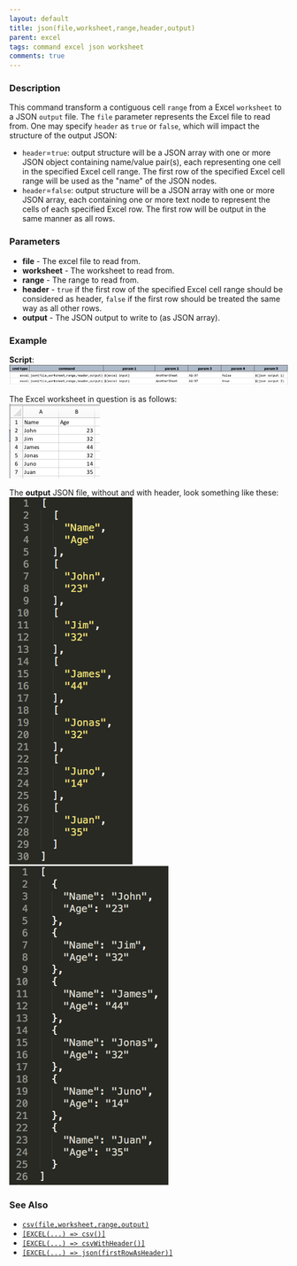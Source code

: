 ```yaml
---
layout: default
title: json(file,worksheet,range,header,output)
parent: excel
tags: command excel json worksheet
comments: true
---
```



### Description
This command transform a contiguous cell `range` from a Excel `worksheet` to a JSON `output` file. The `file` parameter
represents the Excel file to read from. One may specify `header` as `true` or `false`, which will impact the structure
of the output JSON:
- `header`=`true`: output structure will be a JSON array with one or more JSON object containing name/value pair(s), 
  each representing one cell in the specified Excel cell range. The first row of the specified Excel cell range will be
  used as the "name" of the JSON nodes.
- `header`=`false`: output structure will be a JSON array with one or more JSON array, each containing one or more text
  node to represent the cells of each specified Excel row. The first row will be output in the same manner as all rows.


### Parameters
- **file** - The excel file to read from.
- **worksheet** - The worksheet to read from.
- **range** - The range to read from.
- **header** - `true` if the first row of the specified Excel cell range should be considered as header, `false` if the
  first row should be treated the same way as all other rows.
- **output** - The JSON output to write to (as JSON array). 


### Example
**Script**:<br/>
![](image/json_01.png)

The Excel worksheet in question is as follows:<br/>
![](image/csv_02.png)

The **output** JSON file, without and with header, look something like these:<br/>
![](image/json_02.png) &nbsp;&nbsp;&nbsp;&nbsp;&nbsp; ![](image/json_03.png)


### See Also
- [`csv(file,worksheet,range,output)`](csv(file,worksheet,range,output))
- [`[EXCEL(...) => csv()]`](../../expressions/EXCELexpression#csv)
- [`[EXCEL(...) => csvWithHeader()]`](../../expressions/EXCELexpression#csvwithheader)
- [`[EXCEL(...) => json(firstRowAsHeader)]`](../../expressions/EXCELexpression#jsonfirstrowasheader)

